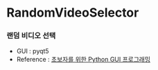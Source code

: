 # RandomVideoSelector

### 랜덤 비디오 선택

- GUI : pyqt5
- Reference : [초보자를 위한 Python GUI 프로그래밍](https://wikidocs.net/book/2944)
